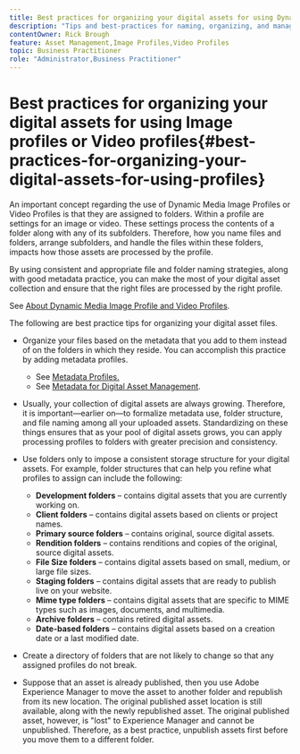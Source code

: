 ```yaml
---
title: Best practices for organizing your digital assets for using Dynamic Media Image Profiles or Video Profiles
description: "Tips and best-practices for naming, organizing, and managing Dynamic Media image files and video asset files."
contentOwner: Rick Brough
feature: Asset Management,Image Profiles,Video Profiles
topic: Business Practitioner
role: "Administrator,Business Practitioner"
---
```


# Best practices for organizing your digital assets for using Image profiles or Video profiles{#best-practices-for-organizing-your-digital-assets-for-using-profiles}

An important concept regarding the use of Dynamic Media Image Profiles or Video Profiles is that they are assigned to folders. Within a profile are settings for an image or video. These settings process the contents of a folder along with any of its subfolders. Therefore, how you name files and folders, arrange subfolders, and handle the files within these folders, impacts how those assets are processed by the profile.

By using consistent and appropriate file and folder naming strategies, along with good metadata practice, you can make the most of your digital asset collection and ensure that the right files are processed by the right profile.

See [About Dynamic Media Image Profile and Video Profiles](about-image-video-profiles.md).

The following are best practice tips for organizing your digital asset files.

* Organize your files based on the metadata that you add to them instead of on the folders in which they reside. You can accomplish this practice by adding metadata profiles.

  * See [Metadata Profiles.](/help/assets/metadata-profiles.md)
  * See [Metadata for Digital Asset Management](/help/assets/manage-metadata.md).

* Usually, your collection of digital assets are always growing. Therefore, it is important&mdash;earlier on&mdash;to formalize metadata use, folder structure, and file naming among all your uploaded assets. Standardizing on these things ensures that as your pool of digital assets grows, you can apply processing profiles to folders with greater precision and consistency.
* Use folders only to impose a consistent storage structure for your digital assets. For example, folder structures that can help you refine what profiles to assign can include the following:

  * **Development folders** &ndash; contains digital assets that you are currently working on.
  * **Client folders** &ndash; contains digital assets based on clients or project names.
  * **Primary source folders** &ndash; contains original, source digital assets.
  * **Rendition folders** &ndash; contains renditions and copies of the original, source digital assets.
  * **File Size folders** &ndash; contains digital assets based on small, medium, or large file sizes.
  * **Staging folders** &ndash; contains digital assets that are ready to publish live on your website.
  * **Mime type folders** &ndash; contains digital assets that are specific to MIME types such as images, documents, and multimedia.
  * **Archive folders** &ndash; contains retired digital assets.
  * **Date-based folders** &ndash; contains digital assets based on a creation date or a last modified date.

* Create a directory of folders that are not likely to change so that any assigned profiles do not break.
* Suppose that an asset is already published, then you use Adobe Experience Manager to move the asset to another folder and republish from its new location. The original published asset location is still available, along with the newly republished asset. The original published asset, however, is "lost" to Experience Manager and cannot be unpublished. Therefore, as a best practice, unpublish assets first before you move them to a different folder.


